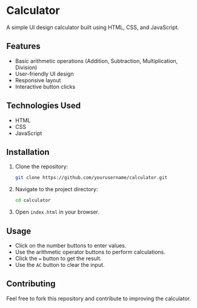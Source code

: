# Calculator

A simple UI design calculator built using HTML, CSS, and JavaScript.

## Features
- Basic arithmetic operations (Addition, Subtraction, Multiplication, Division)
- User-friendly UI design
- Responsive layout
- Interactive button clicks

## Technologies Used
- HTML
- CSS
- JavaScript

## Installation
1. Clone the repository:
   ```bash
   git clone https://github.com/yourusername/calculator.git
   ```
2. Navigate to the project directory:
   ```bash
   cd calculator
   ```
3. Open `index.html` in your browser.

## Usage
- Click on the number buttons to enter values.
- Use the arithmetic operator buttons to perform calculations.
- Click the `=` button to get the result.
- Use the `AC` button to clear the input.

## Contributing
Feel free to fork this repository and contribute to improving the calculator.


